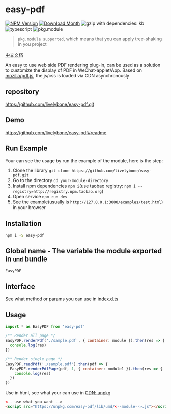 # easy-pdf
[![NPM Version](http://img.shields.io/npm/v/easy-pdf.svg?style=flat-square)](https://www.npmjs.com/package/easy-pdf)
[![Download Month](http://img.shields.io/npm/dm/easy-pdf.svg?style=flat-square)](https://www.npmjs.com/package/easy-pdf)
![gzip with dependencies: kb](https://img.shields.io/badge/gzip--with--dependencies-kb-brightgreen.svg "gzip with dependencies: kb")
![typescript](https://img.shields.io/badge/typescript-supported-blue.svg "typescript")
![pkg.module](https://img.shields.io/badge/pkg.module-supported-blue.svg "pkg.module")

> `pkg.module supported`, which means that you can apply tree-shaking in you project

[中文文档](./README-CN.md)

An easy to use web side PDF rendering plug-in, can be used as a solution to customize the display of PDF in WeChat-applet/App. Based on [mozilla/pdf.js](https://github.com/mozilla/pdfjs-dist), the js/css is loaded via CDN asynchronously

## repository
https://github.com/livelybone/easy-pdf.git

## Demo
https://github.com/livelybone/easy-pdf#readme

## Run Example
Your can see the usage by run the example of the module, here is the step:

1. Clone the library `git clone https://github.com/livelybone/easy-pdf.git`
2. Go to the directory `cd your-module-directory`
3. Install npm dependencies `npm i`(use taobao registry: `npm i --registry=http://registry.npm.taobao.org`)
4. Open service `npm run dev`
5. See the example(usually is `http://127.0.0.1:3000/examples/test.html`) in your browser

## Installation
```bash
npm i -S easy-pdf
```

## Global name - The variable the module exported in `umd` bundle
`EasyPDF`

## Interface
See what method or params you can use in [index.d.ts](./index.d.ts)

## Usage
```js
import * as EasyPDF from 'easy-pdf'

/** Render all page */
EasyPDF.renderPdf('./sample.pdf', { container: module }).then(res => {
  console.log(res)
})

/** Render single page */
EasyPDF.readPdf('./sample.pdf').then(pdf => {
  EasyPDF.renderPdfPage(pdf, 1, { container: module1 }).then(res => {
    console.log(res)
  })
})
```

Use in html, see what your can use in [CDN: unpkg](https://unpkg.com/easy-pdf/lib/umd/)
```html
<-- use what you want -->
<script src="https://unpkg.com/easy-pdf/lib/umd/<--module-->.js"></script>
```
